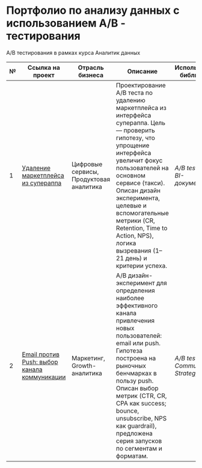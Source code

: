 # Портфолио по анализу данных с использованием A/B - тестирования
A/B тестирования в рамках курса Аналитик данных

№ | Ссылка на проект | Отрасль бизнеса | Описание | Используемые библиотеки | Презентация проекта 
---|---|---|---|---|---
1 | [Удаление маркетплейса из супераппа](https://github.com/buildwithST/portfolio_ab_testing/tree/2053cf62a627ee0a74b999aef65723a55a8302b1/Marketplace%20Removal%20Impact%20AB%20Test%20in%20a%20Super%20App) | Цифровые сервисы, Продуктовая аналитика | Проектирование A/B теста по удалению маркетплейса из интерфейса супераппа. Цель — проверить гипотезу, что упрощение интерфейса увеличит фокус пользователей на основном сервисе (такси). Описан дизайн эксперимента, целевые и вспомогательные метрики (CR, Retention, Time to Action, NPS), логика вызревания (1–21 день) и критерии успеха. | *A/B test design, BI-документация* | [Презентация "Удаление маркетплейса"](https://drive.google.com/file/d/1chUjSUFkdL8xiFDZZQxXzzkZqesu8Q42/view?usp=sharing)
2 | [Email против Push: выбор канала коммуникации](https://github.com/buildwithST/portfolio_ab_testing/tree/2053cf62a627ee0a74b999aef65723a55a8302b1/Optimizing%20Communication%20Channels_%20Email%20vs%20Push%20AB%20Test) | Маркетинг, Growth-аналитика | A/B дизайн-эксперимент для определения наиболее эффективного канала привлечения новых пользователей: email или push. Гипотеза построена на рыночных бенчмарках в пользу push. Описан выбор метрик (CTR, CR, CPA как success; bounce, unsubscribe, NPS как guardrail), предложена серия запусков по сегментам и форматам. | *A/B test design, Communication Strategy* | [Презентация "Email vs Push"](https://drive.google.com/file/d/1JE-cFTirmHivszT-8xF4qtF0rKZ8ewto/view?usp=sharing)
